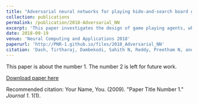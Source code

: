 ```yaml
---
title: "Adversarial neural networks for playing hide-and-search board game Scotland Yard"
collection: publications
permalink: /publication/2018-Adversarial_NN
excerpt: 'This paper investigates the design of game playing agents, which should automatically play an asymmetric hide-and-search-based board game with imperfect information, called Scotland Yard. Neural network approaches have been developed to make the agents behave human-like in the sense that they would assess the game environment in a way a human would assess it. Specifically, a thorough investigation has been conducted on the application of adversarial neural network combined with Q-learning for designing the game playing agents in the game. The searchers, called detectives and the hider, called Mister X (Mr. X) have been modeled as neural network agents, which play the game of Scotland Yard. Though it is a type of two-player (or, two-sided) game, all the five detectives must cooperate to capture the hider to win the game. A special kind of feature space has been designed for both detectives and Mr. X that would aid the process of cooperation among the detectives. Rigorous experiments have been conducted, and the performance in each experiment has been noted. The evidence from the obtained results demonstrates that the designed neural agents could show promising performance in terms of learning the game, cooperating, and making efforts to win the game.'
date: 2018-09-19
venue: 'Neural Computing and Applications 2018'
paperurl: 'http://PNR-1.github.io/files/2018_Adversarial_NN'
citation: 'Dash, Tirtharaj, Dambekodi, Sahith N, Reddy, Preetham N, and Abraham, Ajith. &quot;Adversarial neural networks for playing hide-and-search board game Scotland Yard.&quot; <i>Journal 1</i>. 1(1).'
---
```

This paper is about the number 1. The number 2 is left for future work.

[Download paper here](http://academicpages.github.io/files/paper1.pdf)

Recommended citation: Your Name, You. (2009). "Paper Title Number 1." <i>Journal 1</i>. 1(1).
